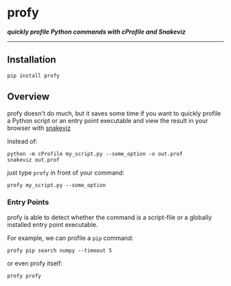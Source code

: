 # profy

***quickly profile Python commands with cProfile and Snakeviz***

---

## Installation

```
pip install profy
```

## Overview

profy doesn't do much, but it saves some time if you want to quickly profile a Python script or an entry point executable and view the result in your browser with [snakeviz](https://github.com/jiffyclub/snakeviz/)

Instead of:

```
python -m cProfile my_script.py --some_option -o out.prof
snakeviz out.prof
```

just type `profy` in front of your command:

```
profy my_script.py --some_option
```

### Entry Points

profy is able to detect whether the command is a script-file or a globally installed entry point executable.

For example, we can profile a `pip` command:

```
profy pip search numpy --timeout 5
```

or even profy itself:

```
profy profy
```